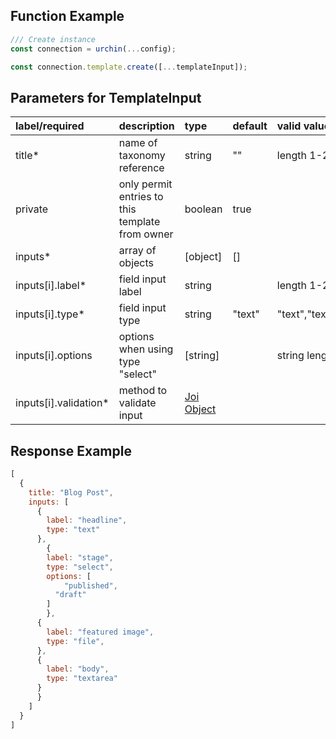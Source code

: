 ## Function Example

```javascript JavaScript
/// Create instance
const connection = urchin(...config); 

const connection.template.create([...templateInput]);


```



## Parameters for TemplateInput

| label/required         | description                                     | type                                        | default | valid values                                |
| :--------------------- | :---------------------------------------------- | :------------------------------------------ | :------ | :------------------------------------------ |
| title\*                | name of taxonomy reference                      | string                                      | ""      | length 1-200 characters                     |
| private                | only permit entries to this template from owner | boolean                                     | true    |                                             |
| inputs\*               | array of objects                                | \[object]                                   | \[]     |                                             |
| inputs[i].label\*      | field input label                               | string                                      |         | length 1-24                                 |
| inputs[i].type\*       | field input type                                | string                                      | "text"  | "text","textarea","select","numeric","file" |
| inputs[i].options      | options when using type "select"                | \[string]                                   |         | string length 1-24                          |
| inputs[i].validation\* | method to validate input                        | [Joi Object](https://joi.dev/api/?v=17.8.1) |         |                                             |

## Response Example

```javascript
[
  {
    title: "Blog Post",
    inputs: [
      {
        label: "headline",
        type: "text"
      },
        {
        label: "stage",
        type: "select",
        options: [
        	"published",
          "draft"
        ]
        },
      {
      	label: "featured image",
        type: "file",
      },
      {
      	label: "body",
        type: "textarea"
      }
      }
    ]
  }
]
```